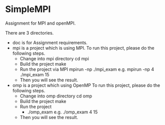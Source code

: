 # SimpleMPI

Assignment for MPI and openMPI.

There are 3 directories.

-   doc is for Assignment requirements.
-   mpi is a project which is using MPI.
    To run this project, please do the following steps.
    -   Change into mpi directory
        cd mpi
    -   Build the project
        make
    -   Run the project via MPI
        mpirun -np <process number> ./mpi_exam <exam number>
        e.g.
        mpirun -np 4 ./mpi_exam 15
    -   Then you will see the result.
-   omp is a project which using OpenMP
    To run this project, please do the following steps.
    -   Change into omp directory
        cd omp
    -   Build the project
        make
    -   Run the project
        -   ./omp_exam <thread number> <exam number>
            e.g.
            ./omp_exam 4 15
    -   Then you will see the result.

